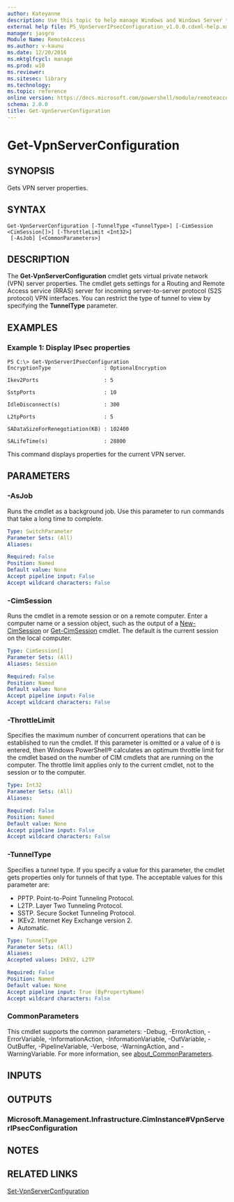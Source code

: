 ```yaml
---
author: Kateyanne
description: Use this topic to help manage Windows and Windows Server technologies with Windows PowerShell.
external help file: PS_VpnServerIPsecConfiguration_v1.0.0.cdxml-help.xml
manager: jasgro
Module Name: RemoteAccess
ms.author: v-kaunu
ms.date: 12/20/2016
ms.mktglfcycl: manage
ms.prod: w10
ms.reviewer: 
ms.sitesec: library
ms.technology: 
ms.topic: reference
online version: https://docs.microsoft.com/powershell/module/remoteaccess/get-vpnserverconfiguration?view=windowsserver2022-ps&wt.mc_id=ps-gethelp
schema: 2.0.0
title: Get-VpnServerConfiguration
---
```


# Get-VpnServerConfiguration

## SYNOPSIS
Gets VPN server properties.

## SYNTAX

```
Get-VpnServerConfiguration [-TunnelType <TunnelType>] [-CimSession <CimSession[]>] [-ThrottleLimit <Int32>]
 [-AsJob] [<CommonParameters>]
```

## DESCRIPTION
The **Get-VpnServerConfiguration** cmdlet gets virtual private network (VPN) server properties.
The cmdlet gets settings for a Routing and Remote Access service (RRAS) server for incoming server-to-server protocol (S2S protocol) VPN interfaces.
You can restrict the type of tunnel to view by specifying the **TunnelType** parameter.

## EXAMPLES

### Example 1: Display IPsec properties
```
PS C:\> Get-VpnServerIPsecConfiguration
EncryptionType                 : OptionalEncryption

Ikev2Ports                     : 5

SstpPorts                      : 10

IdleDisconnect(s)              : 300

L2tpPorts                      : 5

SADataSizeForRenegotiation(KB) : 102400

SALifeTime(s)                  : 28800
```

This command displays properties for the current VPN server.

## PARAMETERS

### -AsJob
Runs the cmdlet as a background job. Use this parameter to run commands that take a long time to complete.

```yaml
Type: SwitchParameter
Parameter Sets: (All)
Aliases: 

Required: False
Position: Named
Default value: None
Accept pipeline input: False
Accept wildcard characters: False
```

### -CimSession
Runs the cmdlet in a remote session or on a remote computer.
Enter a computer name or a session object, such as the output of a [New-CimSession](https://go.microsoft.com/fwlink/p/?LinkId=227967) or [Get-CimSession](https://go.microsoft.com/fwlink/p/?LinkId=227966) cmdlet.
The default is the current session on the local computer.

```yaml
Type: CimSession[]
Parameter Sets: (All)
Aliases: Session

Required: False
Position: Named
Default value: None
Accept pipeline input: False
Accept wildcard characters: False
```

### -ThrottleLimit
Specifies the maximum number of concurrent operations that can be established to run the cmdlet.
If this parameter is omitted or a value of `0` is entered, then Windows PowerShell® calculates an optimum throttle limit for the cmdlet based on the number of CIM cmdlets that are running on the computer.
The throttle limit applies only to the current cmdlet, not to the session or to the computer.

```yaml
Type: Int32
Parameter Sets: (All)
Aliases: 

Required: False
Position: Named
Default value: None
Accept pipeline input: False
Accept wildcard characters: False
```

### -TunnelType
Specifies a tunnel type.
If you specify a value for this parameter, the cmdlet gets properties only for tunnels of that type.
The acceptable values for this parameter are:

- PPTP.
Point-to-Point Tunneling Protocol.
- L2TP.
Layer Two Tunneling Protocol.
- SSTP.
Secure Socket Tunneling Protocol.
- IKEv2.
Internet Key Exchange version 2.
- Automatic.

```yaml
Type: TunnelType
Parameter Sets: (All)
Aliases: 
Accepted values: IKEV2, L2TP

Required: False
Position: Named
Default value: None
Accept pipeline input: True (ByPropertyName)
Accept wildcard characters: False
```

### CommonParameters
This cmdlet supports the common parameters: -Debug, -ErrorAction, -ErrorVariable, -InformationAction, -InformationVariable, -OutVariable, -OutBuffer, -PipelineVariable, -Verbose, -WarningAction, and -WarningVariable. For more information, see [about_CommonParameters](https://go.microsoft.com/fwlink/?LinkID=113216).

## INPUTS

## OUTPUTS

### Microsoft.Management.Infrastructure.CimInstance#VpnServerIPsecConfiguration

## NOTES

## RELATED LINKS

[Set-VpnServerConfiguration](./Set-VpnServerConfiguration.md)

